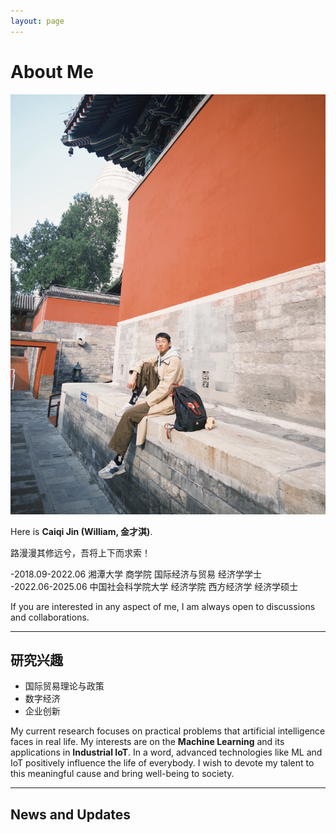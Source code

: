 ```yaml
---
layout: page
---
```


# About Me

<img src= "https://github.com/J-Gezelligheid/J-Gezelligheid.github.io/blob/735395e1a246557b6616b05987761f638032c322/CAIQI.jpg" class="floatpic">

Here is **Caiqi Jin (William, 金才淇)**.<br>

路漫漫其修远兮，吾将上下而求索！

-2018.09-2022.06 湘潭大学 商学院 国际经济与贸易 经济学学士  \
-2022.06-2025.06 中国社会科学院大学 经济学院 西方经济学 经济学硕士

If you are interested in any aspect of me, I am always open to discussions and collaborations.

---

## 研究兴趣

- 国际贸易理论与政策
- 数字经济
- 企业创新

My current research focuses on practical problems that artificial intelligence faces in real life. My interests are on the **Machine Learning** and its applications in **Industrial IoT**. In a word, advanced technologies like ML and IoT positively influence the life of everybody.  I wish to devote my talent to this meaningful cause and bring well-being to society.

---

## News and Updates

<br>

